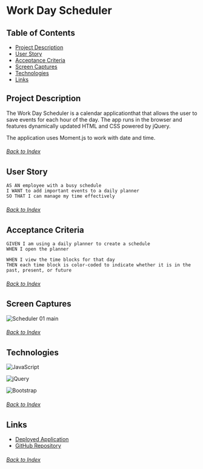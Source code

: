 # Work Day Scheduler

## Table of Contents

- [Project Description](#Project-Description)
- [User Story](#User-Story)
- [Acceptance Criteria](#Acceptance-Criteria)
- [Screen Captures](#Screen-Captures)
- [Technologies](#Technologies)
- [Links](#Links)

## Project Description

The Work Day Scheduler is a calendar applicationthat that allows the user to save events for each hour of the day. The app runs in the browser and features dynamically updated HTML and CSS powered by jQuery.

The application uses Moment.js to work with date and time.

###### [Back to Index](#Table-of-Contents)

## User Story

```
AS AN employee with a busy schedule
I WANT to add important events to a daily planner
SO THAT I can manage my time effectively
```

###### [Back to Index](#Table-of-Contents)

## Acceptance Criteria

```
GIVEN I am using a daily planner to create a schedule
WHEN I open the planner

WHEN I view the time blocks for that day
THEN each time block is color-coded to indicate whether it is in the past, present, or future

```

###### [Back to Index](#Table-of-Contents)

## Screen Captures

![Scheduler 01 main](./utils/images/text_editor_01_main.png)

###### [Back to Index](#Table-of-Contents)

## Technologies

![JavaScript](https://img.shields.io/badge/javascript-%23323330.svg?style=for-the-badge&logo=javascript&logoColor=%23F7DF1E)

![jQuery](https://img.shields.io/badge/jquery-%230769AD.svg?style=for-the-badge&logo=jquery&logoColor=white)

![Bootstrap](https://img.shields.io/badge/bootstrap-%23563D7C.svg?style=for-the-badge&logo=bootstrap&logoColor=white)

###### [Back to Index](#Table-of-Contents)

## Links

- [Deployed Application]()
- [GitHub Repository]()

###### [Back to Index](#Table-of-Contents)
